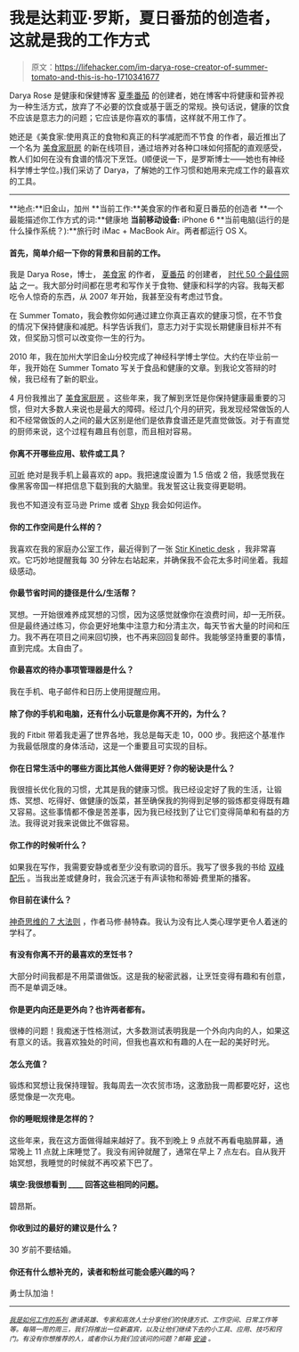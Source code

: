 # 我是达莉亚·罗斯，夏日番茄的创造者，这就是我的工作方式

> 原文：<https://lifehacker.com/im-darya-rose-creator-of-summer-tomato-and-this-is-ho-1710341677>

Darya Rose 是健康和保健博客 [夏季番茄](http://summertomato.com/) 的创建者，她在博客中将健康和营养视为一种生活方式，放弃了不必要的饮食或基于匮乏的常规。换句话说，健康的饮食不应该是意志力的问题；它应该是你喜欢的事情，这样就不用工作了。



她还是《美食家:使用真正的食物和真正的科学减肥而不节食 的作者，最近推出了一个名为 [美食家厨房](https://foodistkitchen.com/) 的新在线项目，通过培养对各种口味如何搭配的直观感受，教人们如何在没有食谱的情况下烹饪。(顺便说一下，是罗斯博士——她也有神经科学博士学位。)我们采访了 Darya，了解她的工作习惯和她用来完成工作的最喜欢的工具。

* * *

**地点:**旧金山，加州
**当前工作:**美食家的作者和夏日番茄的创造者
**一个最能描述你工作方式的词:**健康地
**当前移动设备:** iPhone 6
**当前电脑(运行的是什么操作系统？):**旅行时 iMac + MacBook Air。两者都运行 OS X。

#### 首先，简单介绍一下你的背景和目前的工作。

我是 Darya Rose，博士， [美食家](http://www.amazon.com/Foodist-Science-Weight-Without-Dieting/dp/0062201255?asc_campaign=InlineText&asc_refurl=https://lifehacker.com/im-darya-rose-creator-of-summer-tomato-and-this-is-ho-1710341677&asc_source=&tag=kinjalifehackerlink-20) 的作者， [夏番茄](http://summertomato.com/) 的创建者， [时代 50 个最佳网站](http://content.time.com/time/specials/packages/article/0,28804,2087815_2088170_2088166,00.html) 之一。我大部分时间都在思考和写作关于食物、健康和科学的内容。我每天都吃令人惊奇的东西，从 2007 年开始，我甚至没有考虑过节食。

在 Summer Tomato，我会教你如何通过建立你真正喜欢的健康习惯，在不节食的情况下保持健康和减肥。科学告诉我们，意志力对于实现长期健康目标并不有效，但奖励习惯可以改变你一生的行为。

2010 年，我在加州大学旧金山分校完成了神经科学博士学位。大约在毕业前一年，我开始在 Summer Tomato 写关于食品和健康的文章。到我论文答辩的时候，我已经有了新的职业。

4 月份我推出了 [美食家厨房](https://foodistkitchen.com/) 。这些年来，我了解到烹饪是你保持健康最重要的习惯，但对大多数人来说也是最大的障碍。经过几个月的研究，我发现经常做饭的人和不经常做饭的人之间的最大区别是他们是依靠食谱还是凭直觉做饭。对于有直觉的厨师来说，这个过程有趣且有创意，而且相对容易。

#### 你离不开哪些应用、软件或工具？

[可听](http://www.audible.com/) 绝对是我手机上最喜欢的 app。我把速度设置为 1.5 倍或 2 倍，我感觉我在像黑客帝国一样把信息下载到我的大脑里。我发誓这让我变得更聪明。

我也不知道没有亚马逊 Prime 或者 [Shyp](http://www.shyp.com/) 我会如何运作。

#### 你的工作空间是什么样的？

我喜欢在我的家庭办公室工作，最近得到了一张 [Stir Kinetic desk](http://www.stirworks.com/) ，我非常喜欢。它巧妙地提醒我每 30 分钟左右站起来，并确保我不会花太多时间坐着。我超级感动。

#### 你最节省时间的捷径是什么/生活帮？

冥想。一开始很难养成冥想的习惯，因为这感觉就像你在浪费时间，却一无所获。但是最终通过练习，你会更好地集中注意力和分清主次，每天节省大量的时间和压力。我不再在项目之间来回切换，也不再来回回复邮件。我能够坚持重要的事情，直到完成。太自由了。

#### 你最喜欢的待办事项管理器是什么？

我在手机、电子邮件和日历上使用提醒应用。

#### 除了你的手机和电脑，还有什么小玩意是你离不开的，为什么？

我的 Fitbit 带着我走遍了世界各地，我总是每天走 10，000 步。我把这个基准作为我最低限度的身体活动，这是一个重要且可实现的目标。

#### 你在日常生活中的哪些方面比其他人做得更好？你的秘诀是什么？

我很擅长优化我的习惯，尤其是我的健康习惯。我已经设定好了我的生活，让锻炼、冥想、吃得好、做健康的饭菜，甚至确保我的狗得到足够的锻炼都变得既有趣又容易。这些事情都不像是苦差事，因为我已经找到了让它们变得简单和有益的方法。我得说对我来说做比不做容易。

#### 你工作的时候听什么？

如果我在写作，我需要安静或者至少没有歌词的音乐。我写了很多我的书给 [双峰配乐](https://www.youtube.com/watch?v=jYIvbZ5MffU) 。当我出差或健身时，我会沉迷于有声读物和蒂姆·费里斯的播客。

#### 你目前在读什么？

[神奇思维的 7 大法则](http://www.amazon.com/Laws-Magical-Thinking-Irrational-Beliefs/dp/0452298903/?asc_campaign=InlineText&asc_refurl=https://lifehacker.com/im-darya-rose-creator-of-summer-tomato-and-this-is-ho-1710341677&asc_source=&tag=kinjalifehackerlink-20) ，作者马修·赫特森。我认为没有比人类心理学更令人着迷的学科了。

#### 有没有你离不开的最喜欢的烹饪书？

大部分时间我都是不用菜谱做饭。这是我的秘密武器，让烹饪变得有趣和有创意，而不是单调乏味。

#### 你是更内向还是更外向？也许两者都有。

很棒的问题！我痴迷于性格测试，大多数测试表明我是一个外向内向的人，如果这有意义的话。我喜欢独处的时间，但我也喜欢和有趣的人在一起的美好时光。

#### 怎么充值？

锻炼和冥想让我保持理智。我每周去一次农贸市场，这激励我一周都要吃好，这也感觉像是一次充电。

#### 你的睡眠规律是怎样的？

这些年来，我在这方面做得越来越好了。我不到晚上 9 点就不再看电脑屏幕，通常晚上 11 点就上床睡觉了。我没有闹钟就醒了，通常在早上 7 点左右。自从我开始冥想，我睡觉的时候就不再咬紧下巴了。

#### 填空:我很想看到 ____ 回答这些相同的问题。

碧昂斯。

#### 你收到过的最好的建议是什么？

30 岁前不要结婚。

#### 你还有什么想补充的，读者和粉丝可能会感兴趣的吗？

勇士队加油！

* * *

<small></small>*[<small>*我是如何工作的系列*</small>](http://lifehacker.com/how-i-work/) <small>*邀请英雄、专家和高效人士分享他们的快捷方式、工作空间、日常工作等等。每隔一周的周三，我们将推出一位新嘉宾，以及让他们继续下去的小工具、应用、技巧和窍门。有没有你想推荐的人，或者你认为我们应该问的问题？邮箱*</small> [<small>*安迪*</small>](mailto:andy@lifehacker.com) <small>*。*</small>*